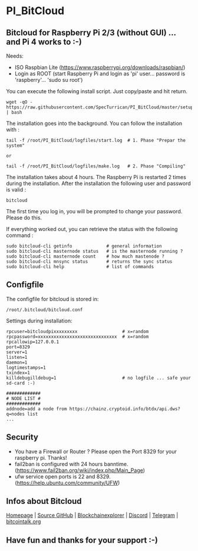# PI_BitCloud

## Bitcloud for Raspberry Pi 2/3 (without GUI) ... and Pi 4 works to :-)

Needs:

+ ISO Raspbian Lite (https://www.raspberrypi.org/downloads/raspbian/)
+ Login as ROOT (start Raspberry Pi and login as 'pi' user... password is 'raspberry'... 'sudo su root')

You can execute the following install script. Just copy/paste and hit return.
```
wget -qO - https://raw.githubusercontent.com/SpecTurrican/PI_BitCloud/master/setup.sh | bash
```
The installation goes into the background. You can follow the installation with :
```
tail -f /root/PI_BitCloud/logfiles/start.log  # 1. Phase "Prepar the system"

or

tail -f /root/PI_BitCloud/logfiles/make.log   # 2. Phase "Compiling"
```
The installation takes about 4 hours.
The Raspberry Pi is restarted 2 times during the installation.
After the installation the following user and password is valid :
```
bitcloud
```
The first time you log in, you will be prompted to change your password. Please do this.

If everything worked out, you can retrieve the status with the following command :
```
sudo bitcloud-cli getinfo             # general information
sudo bitcloud-cli masternode status   # is the masternode running ?
sudo bitcloud-cli masternode count    # how much mastenode ?
sudo bitcloud-cli mnsync status       # returns the sync status
sudo bitcloud-cli help                # list of commands
```
## Configfile
The configfile for bitcloud is stored in:
```
/root/.bitcloud/bitcloud.conf
```
Settings during installation:
```
rpcuser=bitcloudpixxxxxxxxx                 # x=random
rpcpassword=xxxxxxxxxxxxxxxxxxxxxxxxxxxxxx  # x=random
rpcallowip=127.0.0.1
port=8329
server=1
listen=1
daemon=1
logtimestamps=1
txindex=1
killdebugilldebug=1                         # no logfile ... safe your sd-card :-)

#############
# NODE LIST #
#############
addnode=add a node from https://chainz.cryptoid.info/btdx/api.dws?q=nodes list
...
```
## Security
- You have a Firewall or Router ? Please open the Port 8329 for your raspberry pi. Thanks!
- fail2ban is configured with 24 hours banntime. (https://www.fail2ban.org/wiki/index.php/Main_Page)
- ufw service open ports is 22 and 8329. (https://help.ubuntu.com/community/UFW)
## Infos about Bitcloud
[Homepage](https://bit-cloud.cc/) | [Source GitHub](https://github.com/LIMXTEC/Bitcloud) | [Blockchainexplorer](https://chainz.cryptoid.info/btdx/) | [Discord](https://discord.gg/kgWVGD2) | [Telegram](https://t.me/bitcloud_btdx) | [bitcointalk.org](https://bitcointalk.org/index.php?topic=2092583.0)

## Have fun and thanks for your support :-)
